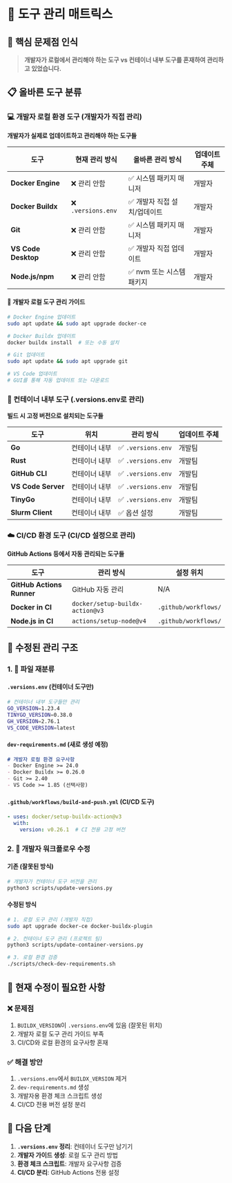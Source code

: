 # 🔧 도구 관리 매트릭스

## 🎯 핵심 문제점 인식

> **개발자가 로컬에서 관리해야 하는 도구 vs 컨테이너 내부 도구를 혼재하여 관리하고 있었습니다.**

## 📋 올바른 도구 분류

### 💻 개발자 로컬 환경 도구 (개발자가 직접 관리)

**개발자가 실제로 업데이트하고 관리해야 하는 도구들**

| 도구 | 현재 관리 방식 | 올바른 관리 방식 | 업데이트 주체 |
|------|----------------|------------------|---------------|
| **Docker Engine** | ❌ 관리 안함 | ✅ 시스템 패키지 매니저 | 개발자 |
| **Docker Buildx** | ❌ `.versions.env` | ✅ 개발자 직접 설치/업데이트 | 개발자 |
| **Git** | ❌ 관리 안함 | ✅ 시스템 패키지 매니저 | 개발자 |
| **VS Code Desktop** | ❌ 관리 안함 | ✅ 개발자 직접 업데이트 | 개발자 |
| **Node.js/npm** | ❌ 관리 안함 | ✅ nvm 또는 시스템 패키지 | 개발자 |

#### 🚀 개발자 로컬 도구 관리 가이드

```bash
# Docker Engine 업데이트
sudo apt update && sudo apt upgrade docker-ce

# Docker Buildx 업데이트 
docker buildx install  # 또는 수동 설치

# Git 업데이트
sudo apt update && sudo apt upgrade git

# VS Code 업데이트
# GUI를 통해 자동 업데이트 또는 다운로드
```

### 🐳 컨테이너 내부 도구 (.versions.env로 관리)

**빌드 시 고정 버전으로 설치되는 도구들**

| 도구 | 위치 | 관리 방식 | 업데이트 주체 |
|------|------|-----------|---------------|
| **Go** | 컨테이너 내부 | ✅ `.versions.env` | 개발팀 |
| **Rust** | 컨테이너 내부 | ✅ `.versions.env` | 개발팀 |
| **GitHub CLI** | 컨테이너 내부 | ✅ `.versions.env` | 개발팀 |
| **VS Code Server** | 컨테이너 내부 | ✅ `.versions.env` | 개발팀 |
| **TinyGo** | 컨테이너 내부 | ✅ `.versions.env` | 개발팀 |
| **Slurm Client** | 컨테이너 내부 | ✅ 옵션 설정 | 개발팀 |

### ☁️ CI/CD 환경 도구 (CI/CD 설정으로 관리)

**GitHub Actions 등에서 자동 관리되는 도구들**

| 도구 | 관리 방식 | 설정 위치 |
|------|-----------|-----------|
| **GitHub Actions Runner** | GitHub 자동 관리 | N/A |
| **Docker in CI** | `docker/setup-buildx-action@v3` | `.github/workflows/` |
| **Node.js in CI** | `actions/setup-node@v4` | `.github/workflows/` |

## 🔄 수정된 관리 구조

### 1. 📁 파일 재분류

#### `.versions.env` (컨테이너 도구만)
```bash
# 컨테이너 내부 도구들만 관리
GO_VERSION=1.23.4
TINYGO_VERSION=0.38.0
GH_VERSION=2.76.1
VS_CODE_VERSION=latest
```

#### `dev-requirements.md` (새로 생성 예정)
```markdown
# 개발자 로컬 환경 요구사항
- Docker Engine >= 24.0
- Docker Buildx >= 0.26.0
- Git >= 2.40
- VS Code >= 1.85 (선택사항)
```

#### `.github/workflows/build-and-push.yml` (CI/CD 도구)
```yaml
- uses: docker/setup-buildx-action@v3
  with:
    version: v0.26.1  # CI 전용 고정 버전
```

### 2. 🎯 개발자 워크플로우 수정

#### 기존 (잘못된 방식)
```bash
# 개발자가 컨테이너 도구 버전을 관리
python3 scripts/update-versions.py
```

#### 수정된 방식
```bash
# 1. 로컬 도구 관리 (개발자 직접)
sudo apt upgrade docker-ce docker-buildx-plugin

# 2. 컨테이너 도구 관리 (프로젝트 팀)
python3 scripts/update-container-versions.py

# 3. 로컬 환경 검증
./scripts/check-dev-requirements.sh
```

## 🚨 현재 수정이 필요한 사항

### ❌ 문제점
1. `BUILDX_VERSION`이 `.versions.env`에 있음 (잘못된 위치)
2. 개발자 로컬 도구 관리 가이드 부족
3. CI/CD와 로컬 환경의 요구사항 혼재

### ✅ 해결 방안
1. `.versions.env`에서 `BUILDX_VERSION` 제거
2. `dev-requirements.md` 생성 
3. 개발자용 환경 체크 스크립트 생성
4. CI/CD 전용 버전 설정 분리

## 🎯 다음 단계

1. **`.versions.env` 정리**: 컨테이너 도구만 남기기
2. **개발자 가이드 생성**: 로컬 도구 관리 방법
3. **환경 체크 스크립트**: 개발자 요구사항 검증
4. **CI/CD 분리**: GitHub Actions 전용 설정 